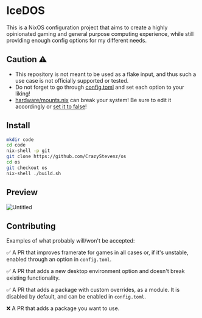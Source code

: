 # IceDOS

This is a NixOS configuration project that aims to create a highly opinionated gaming and general purpose computing experience, while still providing enough config options for my different needs.

## Caution ⚠️

- This repository is not meant to be used as a flake input, and thus such a use case is not officially supported or tested.
- Do not forget to go through [config.toml](https://github.com/IceDBorn/IceDOS/blob/main/config.toml) and set each option to your liking!
- [hardware/mounts.nix](https://github.com/IceDBorn/IceDOS/blob/main/hardware/mounts.nix) can break your system! Be sure to edit it accordingly or [set it to false](https://github.com/IceDBorn/IceDOS/blob/a86ae01a6103cef4ac26d161cac68ac16bf0067e/config.toml#L115)!

## Install

```bash
mkdir code
cd code
nix-shell -p git
git clone https://github.com/CrazyStevenz/os
cd os
git checkout os
nix-shell ./build.sh
```

## Preview

![Untitled](https://github.com/user-attachments/assets/ac03c7bd-8211-42e7-856c-f6ff03966ce6)

## Contributing

Examples of what probably will/won't be accepted:

✅ A PR that improves framerate for games in all cases or, if it's unstable, enabled through an option in `config.toml`.

✅ A PR that adds a new desktop environment option and doesn't break existing functionality.

✅ A PR that adds a package with custom overrides, as a module. It is disabled by default, and can be enabled in `config.toml`.

❌ A PR that adds a package you want to use.
